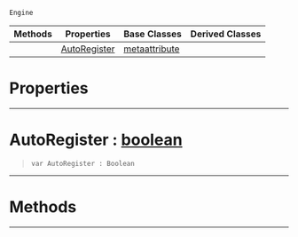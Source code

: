  `Engine`

|Methods|Properties|Base Classes|Derived Classes|
|---|---|---|---|
| |[ AutoRegister](https://github.com/ZilchEngine/ZilchDocs/blob/master/code_reference/class_reference/metaeditorscriptobject.md#autoregister-zilch-engine)|[metaattribute](https://github.com/ZilchEngine/ZilchDocs/blob/master/code_reference/class_reference/metaattribute.md)| |


 #  Properties


---  
 #  AutoRegister : [boolean](https://github.com/ZilchEngine/ZilchDocs/blob/master/code_reference/nada_base_types/boolean.md)

> 
> ``` lang=cpp, name=Nada
> var AutoRegister : Boolean


---  
 #  Methods


---  
 

 